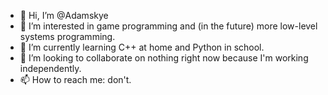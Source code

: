 - 👋 Hi, I’m @Adamskye
- 👀 I’m interested in game programming and (in the future) more low-level systems programming.
- 🌱 I’m currently learning C++ at home and Python in school.
- 💞️ I’m looking to collaborate on nothing right now because I'm working independently.
- 📫 How to reach me: don't.
